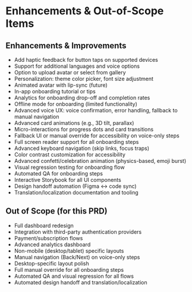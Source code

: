 # Enhancements & Out-of-Scope Items

## Enhancements & Improvements
- Add haptic feedback for button taps on supported devices
- Support for additional languages and voice options
- Option to upload avatar or select from gallery
- Personalization: theme color picker, font size adjustment
- Animated avatar with lip-sync (future)
- In-app onboarding tutorial or tips
- Analytics for onboarding drop-off and completion rates
- Offline mode for onboarding (limited functionality)
- Advanced voice UX: voice confirmation, error handling, fallback to manual navigation
- Advanced card animations (e.g., 3D tilt, parallax)
- Micro-interactions for progress dots and card transitions
- Fallback UI or manual override for accessibility on voice-only steps
- Full screen reader support for all onboarding steps
- Advanced keyboard navigation (skip links, focus traps)
- Color contrast customization for accessibility
- Advanced confetti/celebration animation (physics-based, emoji burst)
- Visual regression testing for onboarding flow
- Automated QA for onboarding steps
- Interactive Storybook for all UI components
- Design handoff automation (Figma ↔ code sync)
- Translation/localization documentation and tooling

## Out of Scope (for this PRD)
- Full dashboard redesign
- Integration with third-party authentication providers
- Payment/subscription flows
- Advanced analytics dashboard
- Non-mobile (desktop/tablet) specific layouts
- Manual navigation (Back/Next) on voice-only steps
- Desktop-specific layout polish
- Full manual override for all onboarding steps
- Automated QA and visual regression for all flows
- Automated design handoff and translation/localization

